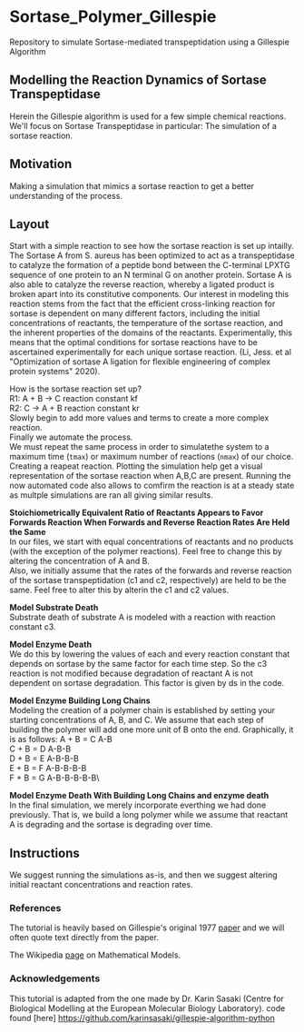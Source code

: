 # Sortase_Polymer_Gillespie
Repository to simulate Sortase-mediated transpeptidation using a Gillespie Algorithm

## Modelling the Reaction Dynamics of Sortase Transpeptidase
Herein the Gillespie algorithm is used for a few simple chemical reactions. We'll focus on Sortase Transpeptidase in particular: The simulation of a sortase reaction. 

## Motivation 
Making a simulation that mimics a sortase reaction to get a better understanding of the process. 
## Layout 
Start with a simple reaction to see how the sortase reaction is set up intailly. The Sortase A from S. aureus has been optimized to act as a transpeptidase to catalyze the formation of a peptide bond between the C-terminal LPXTG sequence of one protein to an N terminal G on another protein.  Sortase A is also able to catalyze the reverse reaction, whereby a ligated product is broken apart into its constitutive components.
Our interest in modeling this reaction stems from the fact that the efficient cross-linking reaction for sortase is dependent on many different factors, including the initial concentrations of reactants, the temperature of the sortase reaction, and the inherent properties of the domains of the reactants.  Experimentally, this means that the optimal conditions for sortase reactions have to be ascertained experimentally for each unique sortase reaction.  (Li, Jess. et al "Optimization of sortase A ligation for flexible engineering of complex protein systems" 2020).

How is the sortase reaction set up? \
R1: A + B -> C  reaction constant kf \
R2: C -> A + B  reaction constant kr \
Slowly begin to add more values and terms to create a more complex reaction.\
Finally we automate the process.\
We must repeat the same process in order to simulatethe system to a maximum time (`tmax`) or maximum number of reactions (`nmax`) of our choice. Creating a reapeat reaction. Plotting the simulation help get a visual representation of the sortase reaction when A,B,C are present. Running the now automated code also allows to comfirm the reaction is at a steady state as multple simulations are ran all giving similar results.

**Stoichiometrically Equivalent Ratio of Reactants Appears to Favor Forwards Reaction When Forwards and Reverse Reaction Rates Are Held the Same**\
In our files, we start with equal concentrations of reactants and no products (with the exception of the polymer reactions).  Feel free to change this by altering the concentration of A and B.  \
Also, we initially assume that the rates of the forwards and reverse reaction of the sortase transpeptidation (c1 and c2, respectively) are held to be the same.  Feel free to alter this by alterin the c1 and c2 values.

**Model Substrate Death**\
Substrate death of substrate A is modeled with a reaction with reaction constant c3. 

**Model Enzyme Death**\
We do this by lowering the values of each and every reaction constant that depends on sortase by the same factor for each time step.  So the c3 reaction is not modified because degradation of reactant A is not dependent on sortase degradation.  This factor is given by ds in the code.

**Model Enzyme Building Long Chains**\
Modeling the creation of a polymer chain is established by setting your starting concentrations of A, B, and C.  We assume that each step of building the polymer will add one more unit of B onto the end.  Graphically, it is as follows:
A + B = C      A-B\
C + B = D      A-B-B\
D + B = E      A-B-B-B\
E + B = F      A-B-B-B-B\
F + B = G      A-B-B-B-B-B\

**Model Enzyme Death With Building Long Chains and enzyme death**\
In the final simulation, we merely incorporate everthing we had done previously.  That is, we build a long polymer while we assume that reactant A is degrading and the sortase is degrading over time.


## Instructions 
We suggest running the simulations as-is, and then we suggest altering initial reactant concentrations and reaction rates.

### References

The tutorial is heavily based on Gillespie's original 1977 [paper](http://wwwf.imperial.ac.uk/~nsjones/gillespie_1977.pdf) and we will often  quote text directly from the paper. 

The Wikipedia [page](https://en.wikipedia.org/wiki/Mathematical_model) on Mathematical Models.


### Acknowledgements

This tutorial is adapted from the one made by Dr. Karin Sasaki (Centre for Biological Modelling at the European Molecular Biology Laboratory).
code found [here] https://github.com/karinsasaki/gillespie-algorithm-python
